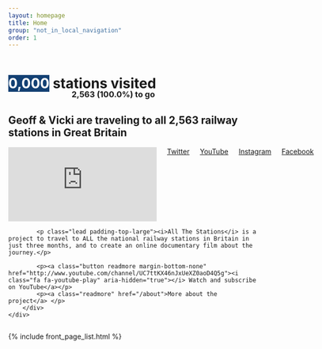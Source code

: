 ```yaml
---
layout: homepage
title: Home
group: "not_in_local_navigation"
order: 1
---
```


<div class="padding-top-xlarge padding-bottom-xlarge">
	<div class="text-center">
		<h1 style="display:inline-block;"><span class="padding-top-small padding-right-large padding-left-large" style="background: #134073; display:inline-block; color: #fff">0,000</span> <span style="">stations visited</span></h1>
	</div>
	<div class="text-center">
		<h3 style="padding-left: 8rem; margin-top: -1.5rem;">2,563 (100.0%) to go</h3>
	</div>
</div>

<div class="bgbox secondary padding-top-xlarge padding-bottom-xlarge">
	<h2>Geoff &amp; Vicki are <strong>traveling to all 2,563 railway stations</strong> in Great Britain</h2>
	<div class="row">
		<div class="columns medium-7">
			<div class="videoWrapper">
				<iframe src="https://www.youtube.com/embed/videoseries?list=PL4PdgT_AV_nWe4zl01CbwnSuspvdHZMde&enablejsapi=1&origin=http%3A%2F%2Fwww.allthestations.co.uk" frameborder="0" allowfullscreen class="embed-responsive-item"></iframe>
			</div>
			<span class="padding-right-large"><a class="" href="http://www.twitter.com/allthestations/"><i class="fa fa-twitter" aria-hidden="true"></i> Twitter</a></span>
			<span class="padding-right-large"><a class="" href="http://www.youtube.com/channel/UC7ttKX46nJxUeXZ0aoD4Q5g"><i class="fa fa-youtube-play" aria-hidden="true"></i> YouTube</a></span>
			<span class="padding-right-large"><a class="" href="http://www.instagram.com/allthestations/"><i class="fa fa-instagram" aria-hidden="true"></i> Instagram</a></span>
			<span class="padding-right-large"><a class="" href="http://www.facebook.com/AllTheStations/"><i class="fa fa-facebook-official" aria-hidden="true"></i> Facebook</a></span>
		</div>
		<div class="columns medium-5">

			<p class="lead padding-top-large"><i>All The Stations</i> is a project to travel to ALL the national railway stations in Britain in just three months, and to create an online documentary film about the journey.</p>

			<p><a class="button readmore margin-bottom-none" href="http://www.youtube.com/channel/UC7ttKX46nJxUeXZ0aoD4Q5g"><i class="fa fa-youtube-play" aria-hidden="true"></i> Watch and subscribe on YouTube</a></p>
			<p><a class="readmore" href="/about">More about the project</a> </p>
		</div>
	</div>
</div>

{% include front_page_list.html %}
